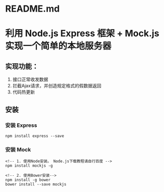 # README.md
# 利用 Node.js Express 框架 + Mock.js 实现一个简单的本地服务器

## 实现功能：
1. 接口正常收发数据
2. 拦截Ajax请求，并创造规定格式的假数据返回
3. 代码热更新

## 安装



### 安装 Express
`npm install express --save`

### 安装 Mock
```
<!-- 1. 使用Node安装。 Node.js下载教程请自行百度 -->
npm install mockjs -g

<!-- 2. 使用Bower安装-->
npm install -g bower
bower install --save mockjs

```




